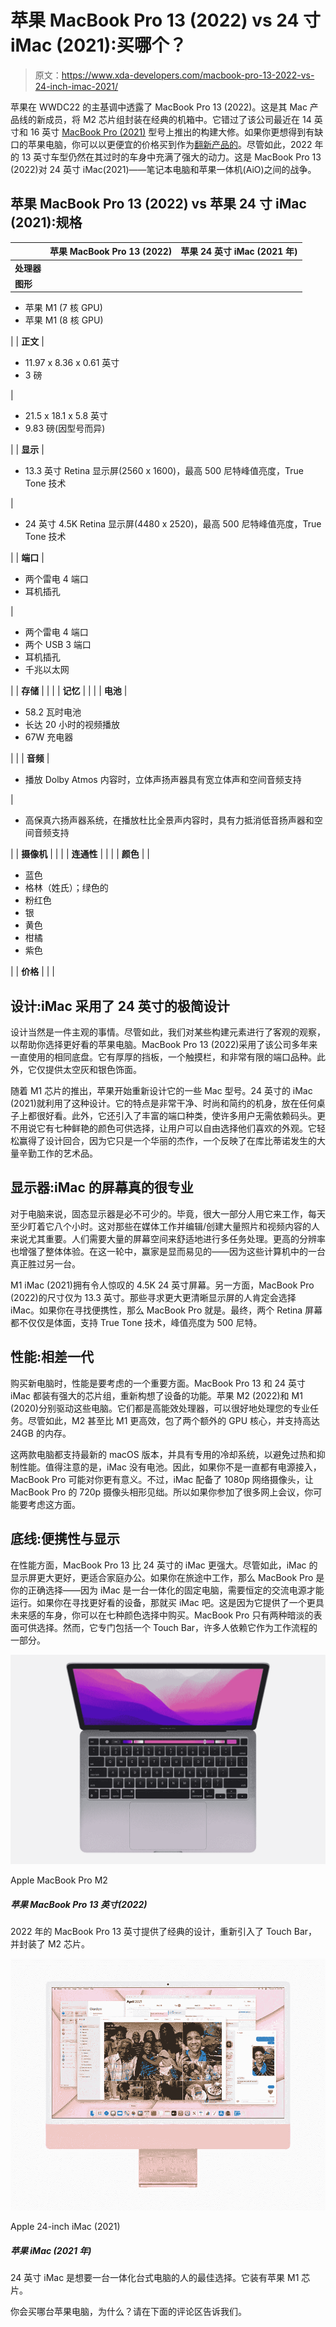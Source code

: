 # 苹果 MacBook Pro 13 (2022) vs 24 寸 iMac (2021):买哪个？

> 原文：<https://www.xda-developers.com/macbook-pro-13-2022-vs-24-inch-imac-2021/>

苹果在 WWDC22 的主基调中透露了 MacBook Pro 13 (2022)。这是其 Mac 产品线的新成员，将 M2 芯片组封装在经典的机箱中。它错过了该公司最近在 14 英寸和 16 英寸 [MacBook Pro (2021)](https://www.xda-developers.com/macbook-pro-2021/) 型号上推出的构建大修。如果你更想得到有缺口的苹果电脑，你可以以更便宜的价格买到作为[翻新产品的](https://www.xda-developers.com/best-places-buy-refurb-macbook-pro/)。尽管如此，2022 年的 13 英寸车型仍然在其过时的车身中充满了强大的动力。这是 MacBook Pro 13 (2022)对 24 英寸 iMac(2021)——笔记本电脑和苹果一体机(AiO)之间的战争。

## 苹果 MacBook Pro 13 (2022) vs 苹果 24 寸 iMac (2021):规格

|  | 苹果 MacBook Pro 13 (2022) | 苹果 24 英寸 iMac (2021 年) |
| --- | --- | --- |
| **处理器** |  |  |
| **图形** |  | 

*   苹果 M1 (7 核 GPU)
*   苹果 M1 (8 核 GPU)

 |
| **正文** | 

*   11.97 x 8.36 x 0.61 英寸
*   3 磅

 | 

*   21.5 x 18.1 x 5.8 英寸
*   9.83 磅(因型号而异)

 |
| **显示** | 

*   13.3 英寸 Retina 显示屏(2560 x 1600)，最高 500 尼特峰值亮度，True Tone 技术

 | 

*   24 英寸 4.5K Retina 显示屏(4480 x 2520)，最高 500 尼特峰值亮度，True Tone 技术

 |
| **端口** | 

*   两个雷电 4 端口
*   耳机插孔

 | 

*   两个雷电 4 端口
*   两个 USB 3 端口
*   耳机插孔
*   千兆以太网

 |
| **存储** |  |  |
| **记忆** |  |  |
| **电池** | 

*   58.2 瓦时电池
*   长达 20 小时的视频播放
*   67W 充电器

 |  |
| **音频** | 

*   播放 Dolby Atmos 内容时，立体声扬声器具有宽立体声和空间音频支持

 | 

*   高保真六扬声器系统，在播放杜比全景声内容时，具有力抵消低音扬声器和空间音频支持

 |
| **摄像机** |  |  |
| **连通性** |  |  |
| **颜色** |  | 

*   蓝色
*   格林（姓氏）；绿色的
*   粉红色
*   银
*   黄色
*   柑橘
*   紫色

 |
| **价格** |  |  |

## 设计:iMac 采用了 24 英寸的极简设计

设计当然是一件主观的事情。尽管如此，我们对某些构建元素进行了客观的观察，以帮助你选择更好看的苹果电脑。MacBook Pro 13 (2022)采用了该公司多年来一直使用的相同底盘。它有厚厚的挡板，一个触摸栏，和非常有限的端口品种。此外，它仅提供太空灰和银色饰面。

随着 M1 芯片的推出，苹果开始重新设计它的一些 Mac 型号。24 英寸的 iMac (2021)就利用了这种设计。它的特点是非常干净、时尚和简约的机身，放在任何桌子上都很好看。此外，它还引入了丰富的端口种类，使许多用户无需依赖码头。更不用说它有七种鲜艳的颜色可供选择，让用户可以自由选择他们喜欢的外观。它轻松赢得了设计回合，因为它只是一个华丽的杰作，一个反映了在库比蒂诺发生的大量辛勤工作的艺术品。

## 显示器:iMac 的屏幕真的很专业

对于电脑来说，固态显示器是必不可少的。毕竟，很大一部分人用它来工作，每天至少盯着它八个小时。这对那些在媒体工作并编辑/创建大量照片和视频内容的人来说尤其重要。人们需要大量的屏幕空间来舒适地进行多任务处理。更高的分辨率也增强了整体体验。在这一轮中，赢家是显而易见的——因为这些计算机中的一台真正胜过另一台。

M1 iMac (2021)拥有令人惊叹的 4.5K 24 英寸屏幕。另一方面，MacBook Pro (2022)的尺寸仅为 13.3 英寸。那些寻求更大更清晰显示屏的人肯定会选择 iMac。如果你在寻找便携性，那么 MacBook Pro 就是。最终，两个 Retina 屏幕都不仅仅是体面，支持 True Tone 技术，峰值亮度为 500 尼特。

## 性能:相差一代

购买新电脑时，性能是要考虑的一个重要方面。MacBook Pro 13 和 24 英寸 iMac 都装有强大的芯片组，重新构想了设备的功能。苹果 M2 (2022)和 M1 (2020)分别驱动这些电脑。它们都是高能效处理器，可以很好地处理您的专业任务。尽管如此，M2 甚至比 M1 更高效，包了两个额外的 GPU 核心，并支持高达 24GB 的内存。

这两款电脑都支持最新的 macOS 版本，并具有专用的冷却系统，以避免过热和抑制性能。值得注意的是，iMac 没有电池。因此，如果你不是一直都有电源接入，MacBook Pro 可能对你更有意义。不过，iMac 配备了 1080p 网络摄像头，让 MacBook Pro 的 720p 摄像头相形见绌。所以如果你参加了很多网上会议，你可能要考虑这方面。

## 底线:便携性与显示

在性能方面，MacBook Pro 13 比 24 英寸的 iMac 更强大。尽管如此，iMac 的显示屏更大更好，更适合家庭办公。如果你在旅途中工作，那么 MacBook Pro 是你的正确选择——因为 iMac 是一台一体化的固定电脑，需要恒定的交流电源才能运行。如果你在寻找更好看的设备，那就买 iMac 吧。这是因为它提供了一个更具未来感的车身，你可以在七种颜色选择中购买。MacBook Pro 只有两种暗淡的表面可供选择。然而，它专门包括一个 Touch Bar，许多人依赖它作为工作流程的一部分。

 <picture>![The Apple MacBook Pro M2 comes with a Touch Bar and is suitable for students working on audio and video editing.](img/9e5995446e68dcc2f358d0a922f47084.png)</picture> 

Apple MacBook Pro M2

##### 苹果 MacBook Pro 13 英寸(2022)

2022 年的 MacBook Pro 13 英寸提供了经典的设计，重新引入了 Touch Bar，并封装了 M2 芯片。

 <picture>![The 24-inch iMac is the perfect option for those who want an all-in-one desktop computer. It packs the Apple M1 chip.](img/38d6ec204e7d829b2f54c20a3ebf9a85.png)</picture> 

Apple 24-inch iMac (2021)

##### 苹果 iMac (2021 年)

24 英寸 iMac 是想要一台一体化台式电脑的人的最佳选择。它装有苹果 M1 芯片。

你会买哪台苹果电脑，为什么？请在下面的评论区告诉我们。